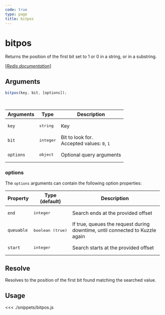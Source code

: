 ```yaml
---
code: true
type: page
title: bitpos
---
```


# bitpos

Returns the position of the first bit set to 1 or 0 in a string, or in a substring.

[[_Redis documentation_]](https://redis.io/commands/bitpos)

## Arguments

```js
bitpos(key, bit, [options]);
```

<br/>

| Arguments | Type               | Description                                    |
| --------- | ------------------ | ---------------------------------------------- |
| `key`     | <pre>string</pre>  | Key                                            |
| `bit`     | <pre>integer</pre> | Bit to look for.<br/>Accepted values: `0`, `1` |
| `options` | <pre>object</pre>  | Optional query arguments                       |

### options

The `options` arguments can contain the following option properties:

| Property   | Type (default)            | Description                                                                  |
| ---------- | ------------------------- | ---------------------------------------------------------------------------- |
| `end`      | <pre>integer</pre>        | Search ends at the provided offset                                           |
| `queuable` | <pre>boolean (true)</pre> | If true, queues the request during downtime, until connected to Kuzzle again |
| `start`    | <pre>integer</pre>        | Search starts at the provided offset                                         |

## Resolve

Resolves to the position of the first bit found matching the searched value.

## Usage

<<< ./snippets/bitpos.js
